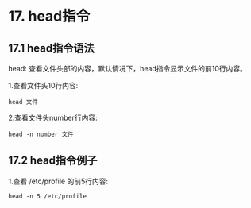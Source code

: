 # 17. head指令

## 17.1 head指令语法

head: 查看文件头部的内容，默认情况下，head指令显示文件的前10行内容。

1.查看文件头10行内容:
```shell script
head 文件
```

2.查看文件头number行内容:
```shell script
head -n number 文件
```

## 17.2 head指令例子

1.查看 /etc/profile 的前5行内容:

```shell script
head -n 5 /etc/profile
```

